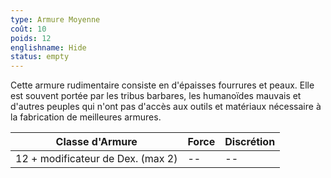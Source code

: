 ```yaml
---
type: Armure Moyenne
coût: 10
poids: 12
englishname: Hide
status: empty
---
```


Cette armure rudimentaire consiste en d'épaisses fourrures et peaux. Elle est souvent portée par les tribus barbares, les humanoïdes mauvais et d'autres peuples qui n'ont pas d'accès aux outils et matériaux nécessaire à la fabrication de meilleures armures.

| Classe d'Armure                   | Force | Discrétion |
| --------------------------------- | ----- | ---------- |
| 12 + modificateur de Dex. (max 2) | --    | --         |
